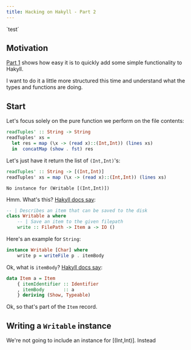 ```yaml
---
title: Hacking on Hakyll - Part 2
---
```


`test´

## Motivation

[Part 1](2015-06-25-hacking-on-hakyll-pt-1.html) shows how easy it is to quickly add some simple functionality to Hakyll.

I want to do it a little more structured this time and understand what the types and functions are doing.

## Start

Let's focus solely on the pure function we perform on the file contents:

```Haskell
readTuples' :: String -> String
readTuples' xs = 
  let res = map (\x -> (read x)::(Int,Int)) (lines xs)
  in  concatMap (show . fst) res
```

Let's just have it return the list of `(Int,Int)`'s:

```Haskell
readTuples' :: String -> [(Int,Int)]
readTuples' xs = map (\x -> (read x)::(Int,Int)) (lines xs)
```

```
No instance for (Writable [(Int,Int)])
``` 

Hmm. What's this? [Hakyll docs say](https://hackage.haskell.org/package/hakyll-4.7.1.0/docs/Hakyll-Core-Writable.html):

```Haskell
-- | Describes an item that can be saved to the disk
class Writable a where
    -- | Save an item to the given filepath
    write :: FilePath -> Item a -> IO ()
```

Here's an example for `String`:

```Haskell
instance Writable [Char] where
    write p = writeFile p . itemBody
```

Ok, what is `itemBody`? [Hakyll docs say](https://hackage.haskell.org/package/hakyll-4.7.1.0/docs/Hakyll-Core-Item.html):

```Haskell
data Item a = Item
    { itemIdentifier :: Identifier
    , itemBody       :: a
    } deriving (Show, Typeable)
```

Ok, so that's part of the `Item` record.

## Writing a `Writable` instance

We're not going to include an instance for [(Int,Int)]. Instead